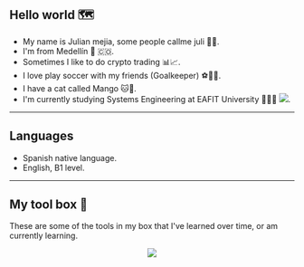 ## Hello world 🗺️

- My name is Julian mejia, some people callme juli 🧒🏾.
- I'm from Medellín 🌄 🇨🇴.
- Sometimes I like to do crypto trading  📊📈.
- I love play soccer with my friends (Goalkeeper) ⚽️🧤🥅.
- I have a cat called Mango 🐱🥭.
- I'm currently studying Systems Engineering at EAFIT University 👨🏿‍💻 [![](https://github.com/yammadev/flag-icons/blob/master/png/CO.png)](https://es.wikipedia.org/wiki/Colombia).

---

## Languages

- Spanish native language.
- English, B1 level.

---

## My tool box 🧰

These are some of the tools in my box that I've learned over time, or am currently learning.

<p align="center">
  <a href="https://skillicons.dev">
    <img src="https://skillicons.dev/icons?i=git,github,java,python,django,react,html,css,javascript,nodejs,mongodb,postgresql,vscode,C#,aws,docker,dotnet" />
  </a>
</p>


